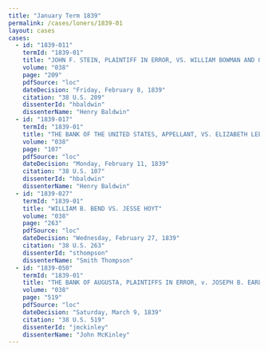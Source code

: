```yaml
---
title: "January Term 1839"
permalink: /cases/loners/1839-01
layout: cases
cases:
  - id: "1839-011"
    termId: "1839-01"
    title: "JOHN F. STEIN, PLAINTIFF IN ERROR, VS. WILLIAM BOWMAN AND OTHERS, DEFENDANTS IN ERROR"
    volume: "038"
    page: "209"
    pdfSource: "loc"
    dateDecision: "Friday, February 8, 1839"
    citation: "38 U.S. 209"
    dissenterId: "hbaldwin"
    dissenterName: "Henry Baldwin"
  - id: "1839-017"
    termId: "1839-01"
    title: "THE BANK OF THE UNITED STATES, APPELLANT, VS. ELIZABETH LEE, EDMUND J. LEE, AND RICHARD SMITH, APPELLEES"
    volume: "038"
    page: "107"
    pdfSource: "loc"
    dateDecision: "Monday, February 11, 1839"
    citation: "38 U.S. 107"
    dissenterId: "hbaldwin"
    dissenterName: "Henry Baldwin"
  - id: "1839-027"
    termId: "1839-01"
    title: "WILLIAM B. BEND VS. JESSE HOYT"
    volume: "038"
    page: "263"
    pdfSource: "loc"
    dateDecision: "Wednesday, February 27, 1839"
    citation: "38 U.S. 263"
    dissenterId: "sthompson"
    dissenterName: "Smith Thompson"
  - id: "1839-050"
    termId: "1839-01"
    title: "THE BANK OF AUGUSTA, PLAINTIFFS IN ERROR, v. JOSEPH B. EARLE, DEFENDANT IN ERROR"
    volume: "038"
    page: "519"
    pdfSource: "loc"
    dateDecision: "Saturday, March 9, 1839"
    citation: "38 U.S. 519"
    dissenterId: "jmckinley"
    dissenterName: "John McKinley"
---
```

